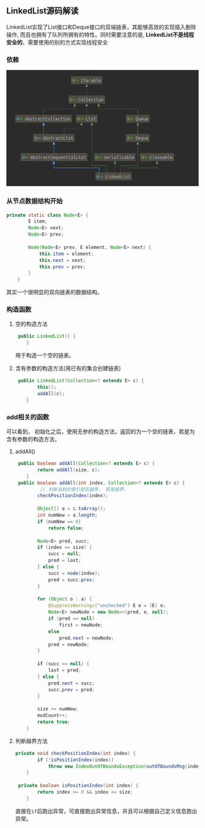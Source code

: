 ## LinkedList源码解读
LinkedList实现了List接口和Deque接口的双端链表，其能够高效的实现插入删除操作, 而且也拥有了队列所拥有的特性。同时需要注意的是, **LinkedList不是线程安全的**，需要使用的别的方式实现线程安全

### 依赖

![image](https://raw.githubusercontent.com/KongWiki/cloudImg/master/LInkedList%E7%BB%93%E6%9E%84.png)



### 从节点数据结构开始

```java
private static class Node<E> {
        E item;
        Node<E> next;
        Node<E> prev;

        Node(Node<E> prev, E element, Node<E> next) {
            this.item = element;
            this.next = next;
            this.prev = prev;
        }
    }
```

其实一个很明显的双向链表的数据结构。

### 构造函数

1. 空的构造方法

   ```java
    public LinkedList() {
       }
   ```

   用于构造一个空的链表。

2. 含有参数的构造方法(用已有的集合创建链表)

   ```java
    public LinkedList(Collection<? extends E> c) {
           this();
           addAll(c);
       }
   
   ```

   

### add相关的函数

可以看到， 初始化之后，使用无参的构造方法，返回的为一个空的链表，若是为含有参数的构造方法，

1. addAll()

   ```java
    public boolean addAll(Collection<? extends E> c) {
           return addAll(size, c);
       }
    public boolean addAll(int index, Collection<? extends E> c) {
    		// 判断当前的索引是否越界， 若是越界，
           checkPositionIndex(index);
   
           Object[] a = c.toArray();
           int numNew = a.length;
           if (numNew == 0)
               return false;
   
           Node<E> pred, succ;
           if (index == size) {
               succ = null;
               pred = last;
           } else {
               succ = node(index);
               pred = succ.prev;
           }
   
           for (Object o : a) {
               @SuppressWarnings("unchecked") E e = (E) o;
               Node<E> newNode = new Node<>(pred, e, null);
               if (pred == null)
                   first = newNode;
               else
                   pred.next = newNode;
               pred = newNode;
           }
   
           if (succ == null) {
               last = pred;
           } else {
               pred.next = succ;
               succ.prev = pred;
           }
   
           size += numNew;
           modCount++;
           return true;
       }
   ```

2. 判断越界方法

   ```java
   private void checkPositionIndex(int index) {
           if (!isPositionIndex(index))
               throw new IndexOutOfBoundsException(outOfBoundsMsg(index));
       }
   
    private boolean isPositionIndex(int index) {
           return index >= 0 && index <= size;
       }
   ```

   直接在`if`后跑出异常，可直接跑出异常信息，并且可以根据自己定义信息跑出异常。